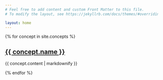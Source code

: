 ```yaml
---
# Feel free to add content and custom Front Matter to this file.
# To modify the layout, see https://jekyllrb.com/docs/themes/#overriding-theme-defaults

layout: home
---
```


{% for concept in site.concepts %}
  <h2>
    <a href="{{ concept.url }}" class="current">
      {{ concept.name }}
    </a>
  </h2>
  <p>{{ concept.content | markdownify }}</p>
{% endfor %}
